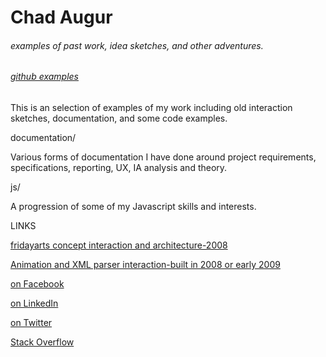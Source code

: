 <div><h1>Chad Augur</h1></div>
<div><h6>examples of past work, idea sketches, and other adventures.</h6></div> 
<div><h6><a href="github.com/augurone/somexamples">github examples</a></h6></div>
<p>
This is an selection of examples of my work including old interaction sketches, documentation, and some code examples.
</p>
documentation/
<p>Various forms of documentation I have done around project requirements, specifications, reporting, UX, IA analysis and theory. 
</p>
js/
<p>A progression of some of my Javascript skills and interests.</p> 

LINKS
<p><a href="http://fridayarts.com/2013_old/">fridayarts concept interaction and architecture-2008</a>
</p>
<p><a href="http://fridaydev.com/resume/">Animation and XML parser interaction-built in 2008 or early 2009</a>
</p>
<p><a href="https://www.facebook.com/pages/Chad-Augur">on Facebook</a>
</p>
<p><a href="http://www.linkedin.com/in/fridaze">on LinkedIn</a>
</p>
<p><a href="https://twitter.com/fridazed">on Twitter</a>
</p>
<p><a href="http://stackoverflow.com/users/502762/augurone">Stack Overflow</a>
</p>

